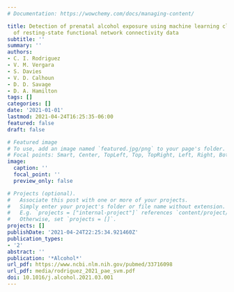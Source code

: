 ```yaml
---
# Documentation: https://wowchemy.com/docs/managing-content/

title: Detection of prenatal alcohol exposure using machine learning classification
  of resting-state functional network connectivity data
subtitle: ''
summary: ''
authors:
- C. I. Rodriguez
- V. M. Vergara
- S. Davies
- V. D. Calhoun
- D. D. Savage
- D. A. Hamilton
tags: []
categories: []
date: '2021-01-01'
lastmod: 2021-04-24T16:25:35-06:00
featured: false
draft: false

# Featured image
# To use, add an image named `featured.jpg/png` to your page's folder.
# Focal points: Smart, Center, TopLeft, Top, TopRight, Left, Right, BottomLeft, Bottom, BottomRight.
image:
  caption: ''
  focal_point: ''
  preview_only: false

# Projects (optional).
#   Associate this post with one or more of your projects.
#   Simply enter your project's folder or file name without extension.
#   E.g. `projects = ["internal-project"]` references `content/project/deep-learning/index.md`.
#   Otherwise, set `projects = []`.
projects: []
publishDate: '2021-04-24T22:25:34.921460Z'
publication_types:
- '2'
abstract: ''
publication: '*Alcohol*'
url_pdf: https://www.ncbi.nlm.nih.gov/pubmed/33716098
url_pdf: media/rodriguez_2021_pae_svm.pdf
doi: 10.1016/j.alcohol.2021.03.001
---
```

